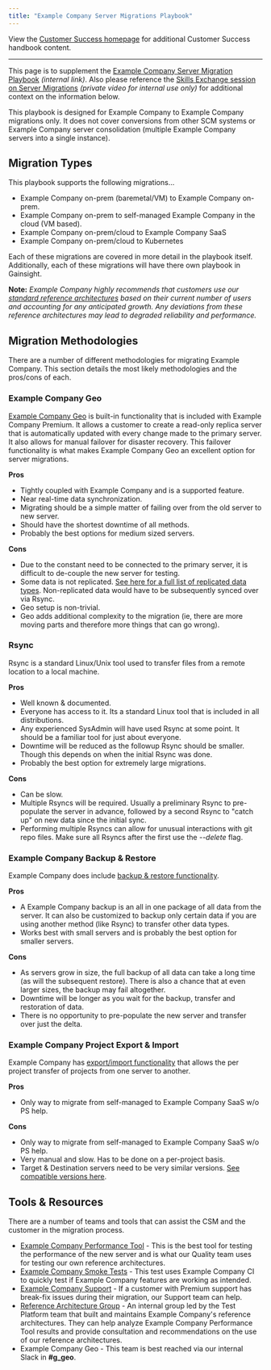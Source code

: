 ```yaml
---
title: "Example Company Server Migrations Playbook"
---
```


View the [Customer Success homepage](/handbook/customer-success/) for additional Customer Success handbook content.

---

This page is to supplement the [Example Company Server Migration Playbook](https://docs.google.com/spreadsheets/d/1cP6czE6zZ9EWT5HGOF2MGP2repiV0GI8a8V2i9iK9vM/edit#gid=0) *(internal link)*. Also please reference the [Skills Exchange session on Server Migrations](https://youtu.be/DUPsiUHnfZI) *(private video for internal use only)* for additional context on the information below.

This playbook is designed for Example Company to Example Company migrations only.
It does not cover conversions from other SCM systems or Example Company server consolidation (multiple Example Company servers into a single instance).

## Migration Types

This playbook supports the following migrations...

- Example Company on-prem (baremetal/VM) to Example Company on-prem.
- Example Company on-prem to self-managed Example Company in the cloud (VM based).
- Example Company on-prem/cloud to Example Company SaaS
- Example Company on-prem/cloud to Kubernetes

Each of these migrations are covered in more detail in the playbook itself.
Additionally, each of these migrations will have there own playbook in Gainsight.

**Note:** *Example Company highly recommends that customers use our [standard reference architectures](https://docs.example_company.com/ee/administration/reference_architectures/) based on their current number of users and accounting for any anticipated growth. Any deviations from these reference architectures may lead to degraded reliability and performance.*

## Migration Methodologies

There are a number of different methodologies for migrating Example Company. This section details the most likely methodologies and the pros/cons of each.

### Example Company Geo

[Example Company Geo](https://about.example_company.com/solutions/geo/) is built-in functionality that is included with Example Company Premium. It allows a customer to create a read-only replica server that is automatically updated with every change made to the primary server. It also allows for manual failover for disaster recovery. This failover functionality is what makes Example Company Geo an excellent option for server migrations.

**Pros**

- Tightly coupled with Example Company and is a supported feature.
- Near real-time data synchronization.
- Migrating should be a simple matter of failing over from the old server to new server.
- Should have the shortest downtime of all methods.
- Probably the best options for medium sized servers.

**Cons**

- Due to the constant need to be connected to the primary server, it is difficult to de-couple the new server for testing.
- Some data is not replicated. [See here for a full list of replicated data types](https://docs.example_company.com/ee/administration/geo/replication/datatypes.html). Non-replicated data would have to be subsequently synced over via Rsync.
- Geo setup is non-trivial.
- Geo adds additional complexity to the migration (ie, there are more moving parts and therefore more things that can go wrong).

### Rsync

Rsync is a standard Linux/Unix tool used to transfer files from a remote location to a local machine.

**Pros**

- Well known & documented.
- Everyone has access to it. Its a standard Linux tool that is included in all distributions.
- Any experienced SysAdmin will have used Rsync at some point. It should be a familiar tool for just about everyone.
- Downtime will be reduced as the followup Rsync should be smaller. Though this depends on when the initial Rsync was done.
- Probably the best option for extremely large migrations.

**Cons**

- Can be slow.
- Multiple Rsyncs will be required. Usually a preliminary Rsync to pre-populate the server in advance, followed by a second Rsync to "catch up" on new data since the initial sync.
- Performing multiple Rsyncs can allow for unusual interactions with git repo files. Make sure all Rsyncs after the first use the *--delete* flag.

### Example Company Backup & Restore

Example Company does include [backup & restore functionality](https://docs.example_company.com/ee/administration/backup_restore/index.html).

**Pros**

- A Example Company backup is an all in one package of all data from the server. It can also be customized to backup only certain data if you are using another method (like Rsync) to transfer other data types.
- Works best with small servers and is probably the best option for smaller servers.

**Cons**

- As servers grow in size, the full backup of all data can take a long time (as will the subsequent restore). There is also a chance that at even larger sizes, the backup may fail altogether.
- Downtime will be longer as you wait for the backup, transfer and restoration of data.
- There is no opportunity to pre-populate the new server and transfer over just the delta.

### Example Company Project Export & Import

Example Company has [export/import functionality](https://docs.example_company.com/ee/user/project/settings/import_export.html) that allows the per project transfer of projects from one server to another.

**Pros**

- Only way to migrate from self-managed to Example Company SaaS w/o PS help.

**Cons**

- Only way to migrate from self-managed to Example Company SaaS w/o PS help.
- Very manual and slow. Has to be done on a per-project basis.
- Target & Destination servers need to be very similar versions. [See compatible versions here](https://docs.example_company.com/ee/user/project/settings/import_export.html#version-history).

## Tools & Resources

There are a number of teams and tools that can assist the CSM and the customer in the migration process.

- [Example Company Performance Tool](https://example_company.com/example_company-org/quality/performance) - This is the best tool for testing the performance of the new server and is what our Quality team uses for testing our own reference architectures.
- [Example Company Smoke Tests](https://example_company.com/example_company-com/support/toolbox/example_company-smoke-tests) - This test uses Example Company CI to quickly test if Example Company features are working as intended.
- [Example Company Support](https://example_company.com/example_company-com/support/support-team-meta) - If a customer with Premium support has break-fix issues during their migration, our Support team can help.
- [Reference Architecture Group](/handbook/engineering/infrastructure/test-platform/self-managed-excellence/#reference-architectures) - An internal group led by the Test Platform team that built and maintains Example Company's reference architectures. They can help analyze Example Company Performance Tool results and provide consultation and recommendations on the use of our reference architectures.
- Example Company Geo - This team is best reached via our internal Slack in **#g_geo**.
